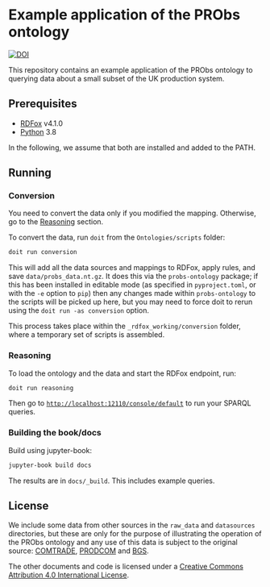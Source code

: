 # Example application of the PRObs ontology

[![DOI](https://zenodo.org/badge/DOI/10.5281/zenodo.5052757.svg)](https://doi.org/10.5281/zenodo.5052757)

This repository contains an example application of the PRObs ontology to querying data about a small subset of the UK production system.

## Prerequisites

- [RDFox](https://www.oxfordsemantic.tech) v4.1.0
- [Python](https://www.python.org) 3.8

In the following, we assume that both are installed and added to the PATH.

## Running

### Conversion

You need to convert the data only if you modified the mapping. Otherwise, go to the [Reasoning](#reasoning) section.

To convert the data, run `doit` from the `Ontologies/scripts` folder:

```sh
doit run conversion
```

This will add all the data sources and mappings to RDFox, apply rules, and save `data/probs_data.nt.gz`. It does this via the `probs-ontology` package; if this has been installed in editable mode (as specified in `pyproject.toml`, or with the `-e` option to `pip`) then any changes made within `probs-ontology` to the scripts will be picked up here, but you may need to force doit to rerun using the `doit run -as conversion` option.

This process takes place within the `_rdfox_working/conversion` folder, where a temporary set of scripts is assembled.

### Reasoning

To load the ontology and the data and start the RDFox endpoint, run:

```sh
doit run reasoning
```

Then go to [`http://localhost:12110/console/default`](http://localhost:12110/console/default) to run your SPARQL queries.

### Building the book/docs

Build using jupyter-book:

``` sh
jupyter-book build docs
```

The results are in `docs/_build`. This includes example queries.

## License

We include some data from other sources in the `raw_data` and `datasources` directories, but these are only for the purpose of illustrating the operation of the PRObs ontology and any use of this data is subject to the original source: [COMTRADE](https://comtrade.un.org/), [PRODCOM](https://ec.europa.eu/eurostat/web/prodcom) and [BGS](https://www.bgs.ac.uk/).

The other documents and code is licensed under a [Creative Commons Attribution 4.0 International License](http://creativecommons.org/licenses/by/4.0/).

